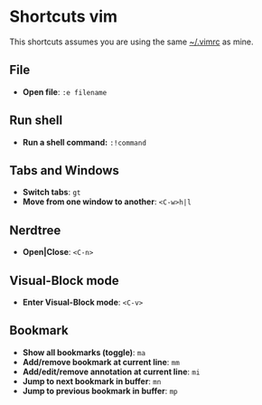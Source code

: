 # Shortcuts vim

This shortcuts assumes you are using the same [~/.vimrc](https://github.com/marciofrayze/dot-files/tree/master/vim) as mine.

## File
* **Open file**: ```:e filename```

## Run shell
* **Run a shell command:** ```:!command```

## Tabs and Windows
* **Switch tabs**: ```gt```
* **Move from one window to another**: ```<C-w>h|l```

## Nerdtree
*  **Open|Close**: ```<C-n>```

## Visual-Block mode
* **Enter Visual-Block mode**: ```<C-v>```

## Bookmark
* **Show all bookmarks (toggle)**: ```ma```
* **Add/remove bookmark at current line**: ```mm```
* **Add/edit/remove annotation at current line**: ```mi```
* **Jump to next bookmark in buffer**: ```mn```
* **Jump to previous bookmark in buffer**: ```mp```
